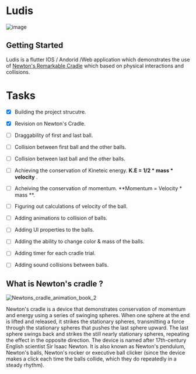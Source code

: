 # Ludis

![image](https://user-images.githubusercontent.com/50237142/87695706-1df47700-c790-11ea-81ae-2c05b4d3ddc6.png)


## Getting Started

Ludis is a flutter IOS / Andorid /Web application which demonstrates the use of [Newton's Remarkable Cradle](https://www.youtube.com/watch?v=JNYS1ZhTJRA) which based on physical interactions and collisions.


# Tasks

- [x] Building the project strucutre.
- [x] Revision on Newton's Cradle.
- [ ] Draggability of first and last ball.
- [ ] Collision between first ball and the other balls.
- [ ] Collision between last ball and the other balls. 
- [ ] Achieving the conservation of Kineteic energy. **K.E = 1/2 * mass * velocity** .
- [ ] Acheiving the conservation of momentum. **Momentum = Velocity * mass **.
- [ ] Figuring out calculations of velocity of the ball.
- [ ] Adding animations to collision of balls. 
- [ ] Adding UI properties to the balls.
- [ ] Adding the ability to change color & mass of the balls.
- [ ] Adding timer for each cradle trial.
- [ ] Adding sound collisions between balls.


## What is Newton's cradle ? 

![Newtons_cradle_animation_book_2](https://user-images.githubusercontent.com/50237142/87717096-28bf0400-c7b0-11ea-8d4e-766a6134ee42.gif)

Newton's cradle is a device that demonstrates conservation of momentum and energy using a series of swinging spheres. When one sphere at the end is lifted and released, it strikes the stationary spheres, transmitting a force through the stationary spheres that pushes the last sphere upward. The last sphere swings back and strikes the still nearly stationary spheres, repeating the effect in the opposite direction. The device is named after 17th-century English scientist Sir Isaac Newton. It is also known as Newton's pendulum, Newton's balls, Newton's rocker or executive ball clicker (since the device makes a click each time the balls collide, which they do repeatedly in a steady rhythm).
